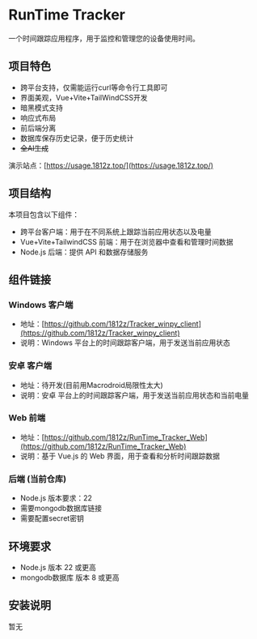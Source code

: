 # RunTime Tracker
一个时间跟踪应用程序，用于监控和管理您的设备使用时间。
## 项目特色
- 跨平台支持，仅需能运行curl等命令行工具即可
- 界面美观，Vue+Vite+TailWindCSS开发
- 暗黑模式支持
- 响应式布局
- 前后端分离
- 数据库保存历史记录，便于历史统计
- ~~全AI生成~~


演示站点：[https://usage.1812z.top/](https://usage.1812z.top/)
## 项目结构

本项目包含以下组件：

- 跨平台客户端：用于在不同系统上跟踪当前应用状态以及电量
- Vue+Vite+TailwindCSS 前端：用于在浏览器中查看和管理时间数据
- Node.js 后端：提供 API 和数据存储服务

## 组件链接

### Windows 客户端
- 地址：[https://github.com/1812z/Tracker_winpy_client](https://github.com/1812z/Tracker_winpy_client)
- 说明：Windows 平台上的时间跟踪客户端，用于发送当前应用状态

### 安卓 客户端
- 地址：待开发(目前用Macrodroid局限性太大)
- 说明：安卓 平台上的时间跟踪客户端，用于发送当前应用状态和当前电量


### Web 前端
- 地址：[https://github.com/1812z/RunTime_Tracker_Web](https://github.com/1812z/RunTime_Tracker_Web)
- 说明：基于 Vue.js 的 Web 界面，用于查看和分析时间跟踪数据

### 后端 (当前仓库)
- Node.js 版本要求：22
- 需要mongodb数据库链接
- 需要配置secret密钥

## 环境要求

- Node.js 版本 22 或更高
- mongodb数据库 版本 8 或更高
 
## 安装说明
暂无

